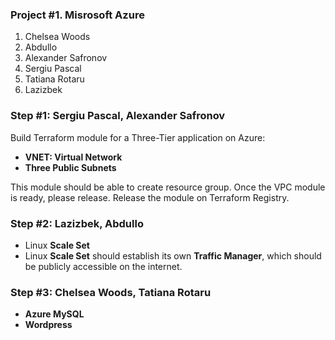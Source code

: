 ### Project #1. Misrosoft Azure

1. Chelsea Woods
2. Abdullo
3. Alexander Safronov
4. Sergiu Pascal
5. Tatiana Rotaru
6. Lazizbek

### Step #1: Sergiu Pascal, Alexander Safronov

Build Terraform module for a Three-Tier application on Azure:

- **VNET: Virtual Network**
- **Three Public Subnets**

This module should be able to create resource group. Once the VPC module is ready, please release. Release the module on Terraform Registry.

### Step #2: Lazizbek, Abdullo

- Linux **Scale Set**
- Linux **Scale Set** should establish its own **Traffic Manager**, which should be publicly accessible on the internet.

### Step #3: Chelsea Woods, Tatiana Rotaru

- **Azure MySQL**
- **Wordpress**